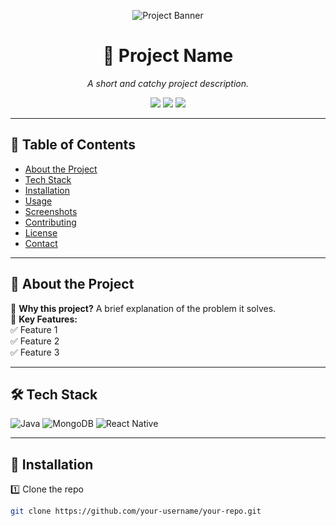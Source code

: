 <!-- Banner -->
<p align="center">
  <img src="https://your-banner-url.com/banner.png" alt="Project Banner">
</p>

<h1 align="center"> 🚀 Project Name </h1>
<p align="center">
  <i>A short and catchy project description.</i>
</p>

<!-- Badges -->
<p align="center">
  <img src="https://img.shields.io/github/stars/your-username/your-repo?style=for-the-badge">
  <img src="https://img.shields.io/github/forks/your-username/your-repo?style=for-the-badge">
  <img src="https://img.shields.io/github/license/your-username/your-repo?style=for-the-badge">
</p>

---

## 📝 Table of Contents
- [About the Project](#-about-the-project)
- [Tech Stack](#-tech-stack)
- [Installation](#-installation)
- [Usage](#-usage)
- [Screenshots](#-screenshots)
- [Contributing](#-contributing)
- [License](#-license)
- [Contact](#-contact)

---

## 📖 About the Project  
🔹 **Why this project?** A brief explanation of the problem it solves.  
🔹 **Key Features:**  
✅ Feature 1  
✅ Feature 2  
✅ Feature 3  

---

## 🛠 Tech Stack  
![Java](https://img.shields.io/badge/Java-ED8B00?style=for-the-badge&logo=java&logoColor=white)
![MongoDB](https://img.shields.io/badge/MongoDB-47A248?style=for-the-badge&logo=mongodb&logoColor=white)
![React Native](https://img.shields.io/badge/React_Native-61DAFB?style=for-the-badge&logo=react&logoColor=black)

---

## 🚀 Installation  
1️⃣ Clone the repo  
```sh
git clone https://github.com/your-username/your-repo.git

